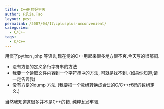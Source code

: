```yaml
---
title: C++用的好不爽
author: Filia.Tao
layout: post
permalink: /2007/04/17/cplusplus-unconvenient/
categories:
  - C/C++
tags:
  - C/C++
---
```

用惯了python ,php 等语言,现在觉的C++用起来很多地方很不爽.今天写的很郁闷.

  * 没有方便的定义多行字符串的方法
  * 我要一个读取文件内容到一个字符串中的方法, 可就是找不到. (如果你知道,请一定告诉我)
  * 没有方便的dump 方法. (我要把一个数组转换成合法的C/C++代码的数组定义.)

当然我知道这很多并不是C++的错. 纯粹发发牢骚.
